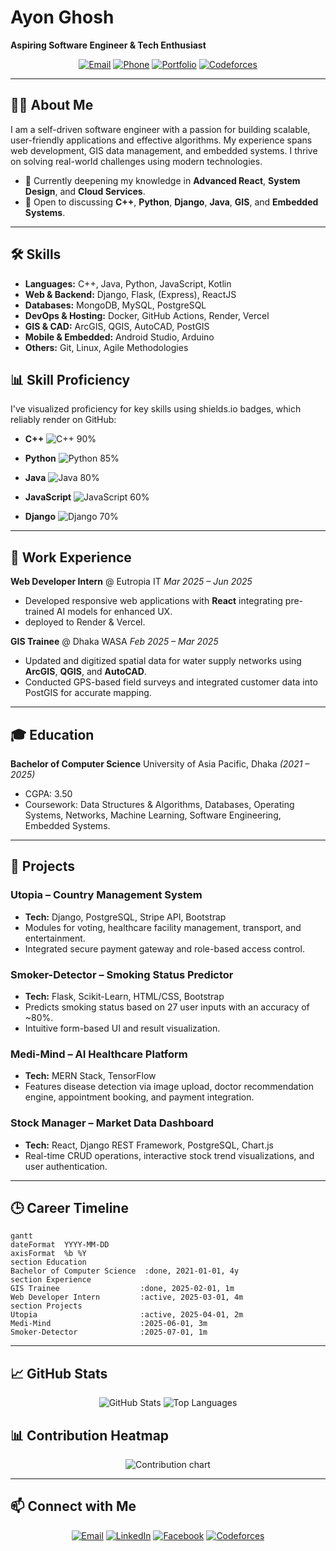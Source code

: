 # Ayon Ghosh

**Aspiring Software Engineer & Tech Enthusiast**

<p align="center">
  <a href="mailto:ayonghosh1114@gmail.com"><img src="https://img.shields.io/badge/Email-ayonghosh1114%40gmail.com-D14836?logo=gmail&logoColor=white&style=for-the-badge" alt="Email"/></a>
  <a href="tel:+8801854328670"><img src="https://img.shields.io/badge/Phone-%2B880%201854328670-25D366?logo=phone&logoColor=white&style=for-the-badge" alt="Phone"/></a>
  <a href="https://ayon7544.github.io" target="_blank"><img src="https://img.shields.io/badge/Portfolio-ayon7544.github.io-4A90E2?logo=github&logoColor=white&style=for-the-badge" alt="Portfolio"/></a>
  <a href="https://codeforces.com/profile/Ayon_Ghosh_02" target="_blank"><img src="https://img.shields.io/badge/Codeforces-Ayon__Ghosh__02-1F8ACB?logo=codeforces&logoColor=white&style=for-the-badge" alt="Codeforces"/></a>
</p>

---

## 👨‍💻 About Me

I am a self-driven software engineer with a passion for building scalable, user-friendly applications and effective algorithms. My experience spans web development, GIS data management, and embedded systems. I thrive on solving real-world challenges using modern technologies.

* 🌱 Currently deepening my knowledge in **Advanced React**, **System Design**, and **Cloud Services**.
* 💬 Open to discussing **C++**, **Python**, **Django**, **Java**, **GIS**, and **Embedded Systems**.

---

## 🛠 Skills

* **Languages:** C++, Java, Python, JavaScript, Kotlin
* **Web & Backend:** Django, Flask, (Express), ReactJS
* **Databases:** MongoDB, MySQL, PostgreSQL
* **DevOps & Hosting:** Docker, GitHub Actions, Render, Vercel
* **GIS & CAD:** ArcGIS, QGIS, AutoCAD, PostGIS
* **Mobile & Embedded:** Android Studio, Arduino
* **Others:** Git, Linux, Agile Methodologies

<!-- Skill Proficiency Bars -->

## 📊 Skill Proficiency

I've visualized proficiency for key skills using shields.io badges, which reliably render on GitHub:

* **C++**
  ![C++ 90%](https://img.shields.io/badge/C%2B%2B-90%25-blue)

* **Python**
  ![Python 85%](https://img.shields.io/badge/Python-85%25-yellow)

* **Java**
  ![Java 80%](https://img.shields.io/badge/Java-80%25-orange)

* **JavaScript**
  ![JavaScript 60%](https://img.shields.io/badge/JavaScript-60%25-green)

* **Django**
  ![Django 70%](https://img.shields.io/badge/Django-70%25-brightgreen)

---

## 💼 Work Experience

**Web Developer Intern** @ Eutropia IT
*Mar 2025 – Jun 2025*

* Developed responsive web applications with **React** integrating pre-trained AI models for enhanced UX.
* deployed to Render & Vercel.

**GIS Trainee** @ Dhaka WASA
*Feb 2025 – Mar 2025*

* Updated and digitized spatial data for water supply networks using **ArcGIS**, **QGIS**, and **AutoCAD**.
* Conducted GPS-based field surveys and integrated customer data into PostGIS for accurate mapping.

---

## 🎓 Education

**Bachelor of Computer Science**
University of Asia Pacific, Dhaka  *(2021 – 2025)*

* CGPA: 3.50
* Coursework: Data Structures & Algorithms, Databases, Operating Systems, Networks, Machine Learning, Software Engineering, Embedded Systems.

---

## 🚀 Projects

### Utopia – Country Management System

* **Tech:** Django, PostgreSQL, Stripe API, Bootstrap
* Modules for voting, healthcare facility management, transport, and entertainment.
* Integrated secure payment gateway and role-based access control.

### Smoker-Detector – Smoking Status Predictor

* **Tech:** Flask, Scikit-Learn, HTML/CSS, Bootstrap
* Predicts smoking status based on 27 user inputs with an accuracy of \~80%.
* Intuitive form-based UI and result visualization.

### Medi-Mind – AI Healthcare Platform

* **Tech:** MERN Stack, TensorFlow
* Features disease detection via image upload, doctor recommendation engine, appointment booking, and payment integration.

### Stock Manager – Market Data Dashboard

* **Tech:** React, Django REST Framework, PostgreSQL, Chart.js
* Real-time CRUD operations, interactive stock trend visualizations, and user authentication.

---

## 🕒 Career Timeline

```mermaid
gantt
dateFormat  YYYY-MM-DD
axisFormat  %b %Y
section Education
Bachelor of Computer Science  :done, 2021-01-01, 4y
section Experience
GIS Trainee                  :done, 2025-02-01, 1m
Web Developer Intern         :active, 2025-03-01, 4m
section Projects
Utopia                       :active, 2025-04-01, 2m
Medi-Mind                    :2025-06-01, 3m
Smoker-Detector              :2025-07-01, 1m
```

---

## 📈 GitHub Stats

<p align="center">
  <img src="https://github-readme-stats.vercel.app/api?username=ayon7544&show_icons=true&theme=dark" alt="GitHub Stats" />
  <img src="https://github-readme-stats.vercel.app/api/top-langs?username=ayon7544&layout=compact&theme=dark" alt="Top Languages" />
</p>

## 📊 Contribution Heatmap

<p align="center">
  <img src="https://ghchart.rshah.org/ayon7544" alt="Contribution chart" />
</p>

---

## 📫 Connect with Me

<p align="center">
  <a href="mailto:ayonghosh1114@gmail.com"><img src="https://img.shields.io/badge/Email-D14836?logo=gmail&logoColor=white&style=for-the-badge" alt="Email"/></a>
  <a href="https://linkedin.com/in/ayon-ghosh-128691239" target="_blank"><img src="https://img.shields.io/badge/LinkedIn-0A66C2?logo=linkedin&logoColor=white&style=for-the-badge" alt="LinkedIn"/></a>
  <a href="https://facebook.com/profile.php?id=100068441205320" target="_blank"><img src="https://img.shields.io/badge/Facebook-1877F2?logo=facebook&logoColor=white&style=for-the-badge" alt="Facebook"/></a>
  <a href="https://codeforces.com/profile/ayon_ghosh_02" target="_blank"><img src="https://img.shields.io/badge/Codeforces-1F8ACB?logo=codeforces&logoColor=white&style=for-the-badge" alt="Codeforces"/></a>
</p>
